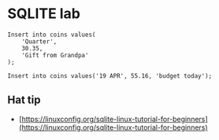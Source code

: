# SQLITE lab

```
Insert into coins values(
	'Quarter',
	30.35,
	'Gift from Grandpa'
);
```

```
Insert into coins values('19 APR', 55.16, 'budget today');
```

## Hat tip

* [https://linuxconfig.org/sqlite-linux-tutorial-for-beginners](https://linuxconfig.org/sqlite-linux-tutorial-for-beginners)
